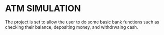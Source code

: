 # ATM SIMULATION
 The project is set to allow the user to do some basic bank functions such as checking their balance, depositing money, and withdrwaing cash.
